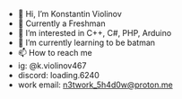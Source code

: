 - 👋 Hi, I’m Konstantin Violinov
- 🏫 Currently a Freshman
- 👀 I’m interested in C++, C#, PHP, Arduino
- 🌱 I’m currently learning to be batman
- 📫 How to reach me
- ig: @k.violinov467
- discord: loading.6240
- work email: n3twork_5h4d0w@proton.me 

